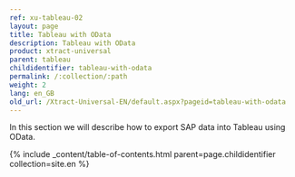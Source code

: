 ```yaml
---
ref: xu-tableau-02
layout: page
title: Tableau with OData
description: Tableau with OData
product: xtract-universal
parent: tableau
childidentifier: tableau-with-odata
permalink: /:collection/:path
weight: 2
lang: en_GB
old_url: /Xtract-Universal-EN/default.aspx?pageid=tableau-with-odata
---
```


In this section we will describe how to export SAP data into Tableau using OData. 

{% include _content/table-of-contents.html parent=page.childidentifier collection=site.en %}
